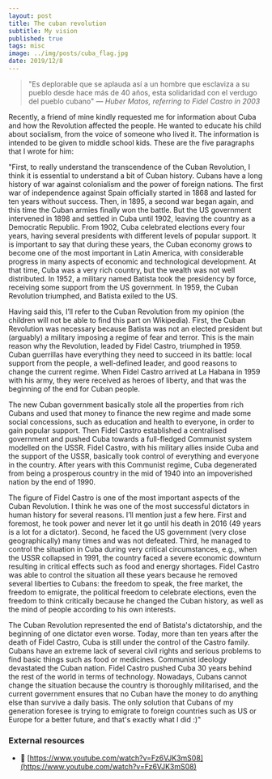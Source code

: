 ```yaml
---
layout: post
title: The cuban revolution 
subtitle: My vision
published: true
tags: misc
image: ../img/posts/cuba_flag.jpg
date: 2019/12/8
---
```


> "Es deplorable que se aplauda así a un hombre que esclaviza a su pueblo desde hace más de 40 años, esta solidaridad con el verdugo del pueblo cubano" *― Huber Matos, referring to Fidel Castro in 2003*

Recently, a friend of mine kindly requested me for information about Cuba and how the Revolution affected the people. He wanted to educate his child about socialism, from the voice of someone who lived it. The information is intended to be given to middle school kids. These are the five paragraphs that I wrote for him:

"First, to really understand the transcendence of the Cuban Revolution, I think it is essential to understand a bit of Cuban history. Cubans have a long history of war against colonialism and the power of foreign nations. The first war of independence against Spain officially started in 1868 and lasted for ten years without success. Then, in 1895, a second war began again, and this time the Cuban armies finally won the battle. But the US government intervened in 1898 and settled in Cuba until 1902, leaving the country as a Democratic Republic. From 1902, Cuba celebrated elections every four years, having several presidents with different levels of popular support. It is important to say that during these years, the Cuban economy grows to become one of the most important in Latin America, with considerable progress in many aspects of economic and technological development. At that time, Cuba was a very rich country, but the wealth was not well distributed. In 1952, a military named Batista took the presidency by force, receiving some support from the US government. In 1959, the Cuban Revolution triumphed, and Batista exiled to the US.

Having said this, I’ll refer to the Cuban Revolution from my opinion (the children will not be able to find this part on Wikipedia). First, the Cuban Revolution was necessary because Batista was not an elected president but (arguably) a military imposing a regime of fear and terror. This is the main reason why the Revolution, leaded by Fidel Castro, triumphed in 1959. Cuban guerrillas have everything they need to succeed in its battle: local support from the people, a well-defined leader, and good reasons to change the current regime. When Fidel Castro arrived at La Habana in 1959 with his army, they were received as heroes of liberty, and that was the beginning of the end for Cuban people.

The new Cuban government basically stole all the properties from rich Cubans and used that money to finance the new regime and made some social concessions, such as education and health to everyone, in order to gain popular support. Then Fidel Castro established a centralised government and pushed Cuba towards a full-fledged Communist system modelled on the USSR. Fidel Castro, with his military allies inside Cuba and the support of the USSR, basically took control of everything and everyone in the country. After years with this Communist regime, Cuba degenerated from being a prosperous country in the mid of 1940 into an impoverished nation by the end of 1990.

The figure of Fidel Castro is one of the most important aspects of the Cuban Revolution. I think he was one of the most successful dictators in human history for several reasons. I’ll mention just a few here. First and foremost, he took power and never let it go until his death in 2016 (49 years is a lot for a dictator). Second, he faced the US government (very close geographically) many times and was not defeated. Third, he managed to control the situation in Cuba during very critical circumstances, e.g., when the USSR collapsed in 1991, the country faced a severe economic downturn resulting in critical effects such as food and energy shortages. Fidel Castro was able to control the situation all these years because he removed several liberties to Cubans: the freedom to speak, the free market, the freedom to emigrate, the political freedom to celebrate elections, even the freedom to think critically because he changed the Cuban history, as well as the mind of people according to  his own interests.

The Cuban Revolution represented the end of Batista's dictatorship, and the beginning of one dictator even worse. Today, more than ten years after the death of Fidel Castro, Cuba is still under the control of the Castro family. Cubans have an extreme lack of several civil rights and serious problems to find basic things such as food or medicines. Communist ideology devastated the Cuban nation. Fidel Castro pushed Cuba 30 years behind the rest of the world in terms of technology. Nowadays, Cubans cannot change the situation because the country is thoroughly militarised, and the current government ensures that no Cuban have the money to do anything else than survive a daily basis. The only solution that Cubans of my generation foresee is trying to emigrate to foreign countries such as US or Europe for a better future, and that's exactly what I did :)"

### External resources

- :movie_camera: [https://www.youtube.com/watch?v=Fz6VJK3mS08](https://www.youtube.com/watch?v=Fz6VJK3mS08)